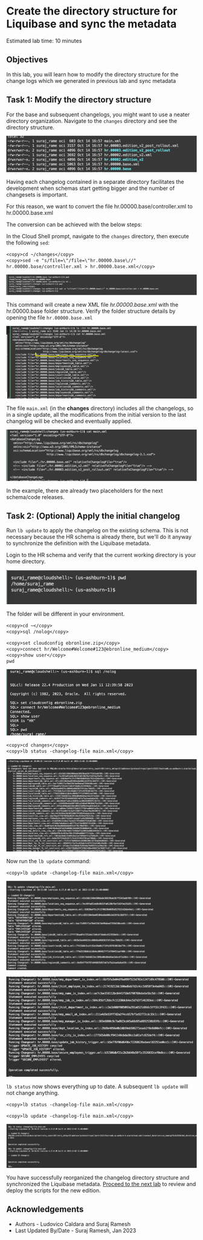 # Create the directory structure for Liquibase and sync the metadata

Estimated lab time: 10 minutes

## Objectives

In this lab, you will learn how to modify the directory structure for the change logs which we generated in previous lab and sync metadata


## Task 1: Modify the directory structure 

For the base and subsequent changelogs, you might want to use a neater directory organization. Navigate to the `changes` directory and see the directory structure. 

![Changes directory](images/changes-directory.png " ")

Having each changelog contained in a separate directory facilitates the development when schemas start getting bigger and the number of changesets is important.

For this reason, we want to convert the file hr.00000.base/controller.xml to hr.00000.base.xml

The conversion can be achieved with the below steps:

In the Cloud Shell prompt, navigate to the `changes` directory, then execute the following `sed`:

```text
<copy>cd ~/changes</copy>
<copy>sed -e "s/file=\"/file=\"hr.00000.base\//" hr.00000.base/controller.xml > hr.00000.base.xml</copy>
```

![SED Command](images/sed-command.png " ")


This command will create a new XML file *hr.00000.base.xml* with the hr.00000.base folder structure. Verify the folder structure details by opening the file `hr.00000.base.xml`

![Base XML folder](images/basexml-folder.png " ")

The file `main.xml` (in the **changes** directory) includes all the changelogs, so in a single update, all the modifications from the initial version to the last changelog will be checked and eventually applied.

![Main xml](images/main-xml.png " ")

In the example, there are already two placeholders for the next schema/code releases.

## Task 2: (Optional) Apply the initial changelog 

Run `lb update` to apply the changelog on the existing schema. This is not necessary because the HR schema is already there, but we'll do it anyway to synchronize the definition with the Liquibase metadata.

Login to the HR schema and verify that the current working directory is your home directory.

![Cloud Shell home](images/cloudshell-home.png " ")

The folder will be different in your environment.

```text
<copy>cd ~</copy>
<copy>sql /nolog</copy>
```

```text
<copy>set cloudconfig ebronline.zip</copy>
<copy>connect hr/Welcome#Welcome#123@ebronline_medium</copy>
<copy>show user</copy>
pwd
```

![sqlcl-hr](images/sqlcl-hr.png " ")

```text
<copy>cd changes</copy>
<copy>lb status -changelog-file main.xml</copy>
```

![lb-chagelog-status](images/lb-changelog-status.png " ")

Now run the `lb update` command:

```text
<copy>lb update -changelog-file main.xml</copy>
```

![lb-chagelog-update1](images/lb-changelog-update1.png " ")

![lb-chagelog-update2](images/lb-changelog-update2.png " ")


`lb status` now shows everything up to date. A subsequent `lb update` will not change anything.

```text
<copy>lb status -changelog-file main.xml</copy>
```

```text
<copy>lb update -changelog-file main.xml</copy>
```

![lb-chagelog-last](images/lb-changelog-last.png " ")


You have successfully reorganized the changelog directory structure and synchronized the Liquibase metadata. [Proceed to the next lab](#next) to review and deploy the scripts for the new edition.

## Acknowledgements

- Authors - Ludovico Caldara and Suraj Ramesh
- Last Updated By/Date - Suraj Ramesh, Jan 2023
